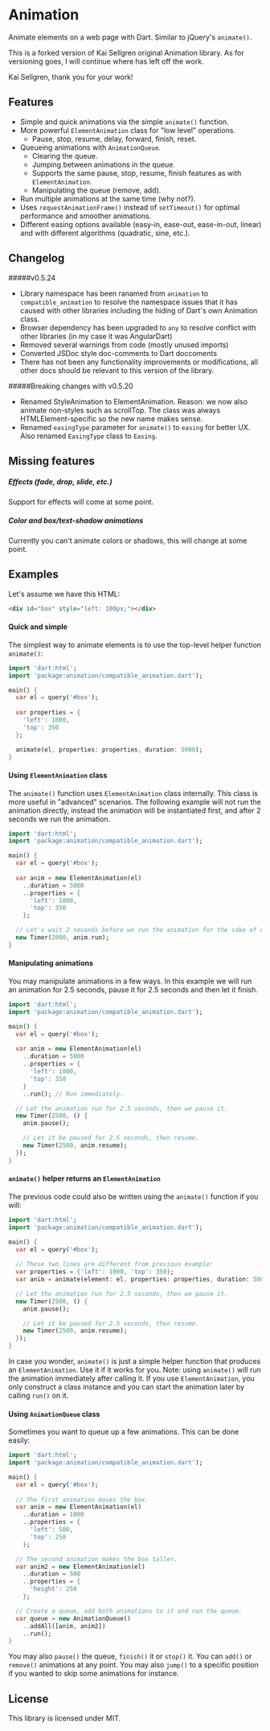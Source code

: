 Animation
==

Animate elements on a web page with Dart. Similar to jQuery's `animate()`.

This is a forked version of Kai Sellgren original Animation library. As for versioning goes, I will continue where
has left off the work.

Kai Sellgren, thank you for your work!

## Features

* Simple and quick animations via the simple `animate()` function.
* More powerful `ElementAnimation` class for "low level" operations.
  * Pause, stop, resume, delay, forward, finish, reset.
* Queueing animations with `AnimationQueue`.
  * Clearing the queue.
  * Jumping between animations in the queue.
  * Supports the same pause, stop, resume, finish features as with `ElementAnimation`.
  * Manipulating the queue (remove, add).
* Run multiple animations at the same time (why not?).
* Uses `requestAnimationFrame()` instead of `setTimeout()` for optimal performance and smoother animations.
* Different easing options available (easy-in, ease-out, ease-in-out, linear) and with different algorithms (quadratic, sine, etc.).

## Changelog

#####v0.5.24
- Library namespace has been ranamed from `animation` to `compatible_animation` to resolve the namespace issues that it has caused with
other libraries including the hiding of Dart's own Animation class.
- Browser dependency has been upgraded to `any` to resolve conflict with other libraries (in my case it was AngularDart)
- Removed several warnings from code (mostly unused imports)
- Converted JSDoc style doc-comments to Dart doccoments
- There has not been any functionality improvements or modifications, all other docs should be relevant to this version of the library.

#####Breaking changes with v0.5.20
- Renamed StyleAnimation to ElementAnimation. Reason: we now also animate non-styles such as scrollTop. The class was always HTMLElement-specific so the new name makes sense.
- Renamed `easingType` parameter for `animate()` to `easing` for better UX. Also renamed `EasingType` class to `Easing`.

## Missing features
##### Effects (fade, drop, slide, etc.)
Support for effects will come at some point.

##### Color and box/text-shadow animations
Currently you can't animate colors or shadows, this will change at some point.

## Examples

Let's assume we have this HTML:
```html
<div id="box" style="left: 100px;"></div>
```

#### Quick and simple

The simplest way to animate elements is to use the top-level helper function `animate()`:

```dart
import 'dart:html';
import 'package:animation/compatible_animation.dart');

main() {
  var el = query('#box');
  
  var properties = {
    'left': 1000,
    'top': 350
  };

  animate(el, properties: properties, duration: 5000);
}
```

#### Using `ElementAnimation` class

The `animate()` function uses `ElementAnimation` class internally. This class is more useful in "advanced" scenarios.
The following example will not run the animation directly, instead the animation will be instantiated first, and after 2 seconds we run the animation.

```dart
import 'dart:html';
import 'package:animation/compatible_animation.dart');

main() {
  var el = query('#box');
  
  var anim = new ElementAnimation(el)
    ..duration = 5000
    ..properties = {
      'left': 1000,
      'top': 350
    };

  // Let's wait 2 seconds before we run the animation for the sake of demoing this for you.
  new Timer(2000, anim.run);
}
```

#### Manipulating animations

You may manipulate animations in a few ways. In this example we will run an animation for 2.5 seconds, pause it for 2.5 seconds and then let it finish.

```dart
import 'dart:html';
import 'package:animation/compatible_animation.dart');

main() {
  var el = query('#box');
  
  var anim = new ElementAnimation(el)
    ..duration = 5000
    ..properties = {
      'left': 1000,
      'top': 350
    }
    ..run(); // Run immediately.

  // Let the animation run for 2.5 seconds, then we pause it.
  new Timer(2500, () {
    anim.pause();

    // Let it be paused for 2.5 seconds, then resume.
    new Timer(2500, anim.resume);
  });
}
```

#### `animate()` helper returns an `ElementAnimation`

The previous code could also be written using the `animate()` function if you will:

```dart
import 'dart:html';
import 'package:animation/compatible_animation.dart');

main() {
  var el = query('#box');
  
  // These two lines are different from previous example:
  var properties = {'left': 1000, 'top': 350};
  var anim = animate(element: el, properties: properties, duration: 5000);

  // Let the animation run for 2.5 seconds, then we pause it.
  new Timer(2500, () {
    anim.pause();

    // Let it be paused for 2.5 seconds, then resume.
    new Timer(2500, anim.resume);
  });
}
```

In case you wonder, `animate()` is just a simple helper function that produces an `ElementAnimation`. Use it if it works for you.
Note: using `animate()` will run the animation immediately after calling it. If you use `ElementAnimation`, you only construct a class instance
and you can start the animation later by calling `run()` on it.

#### Using `AnimationQueue` class

Sometimes you want to queue up a few animations. This can be done easily:

```dart
import 'dart:html';
import 'package:animation/compatible_animation.dart');

main() {
  var el = query('#box');
  
  // The first animation moves the box.
  var anim = new ElementAnimation(el)
    ..duration = 1000
    ..properties = {
      'left': 500,
      'top': 250
    };

  // The second animation makes the box taller.
  var anim2 = new ElementAnimation(el)
    ..duration = 500
    ..properties = {
      'height': 250
    };

  // Create a queue, add both animations to it and run the queue.
  var queue = new AnimationQueue()
    ..addAll([anim, anim2])
    ..run();
}
```

You may also `pause()` the queue, `finish()` it or `stop()` it. You can `add()` or `remove()` animations at any point.
You may also `jump()` to a specific position if you wanted to skip some animations for instance.

## License
This library is licensed under MIT.